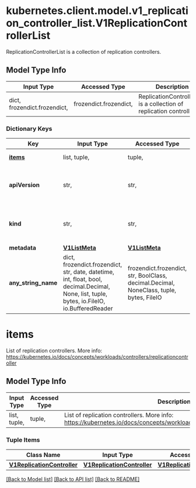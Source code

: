# kubernetes.client.model.v1_replication_controller_list.V1ReplicationControllerList

ReplicationControllerList is a collection of replication controllers.

## Model Type Info
Input Type | Accessed Type | Description | Notes
------------ | ------------- | ------------- | -------------
dict, frozendict.frozendict,  | frozendict.frozendict,  | ReplicationControllerList is a collection of replication controllers. | 

### Dictionary Keys
Key | Input Type | Accessed Type | Description | Notes
------------ | ------------- | ------------- | ------------- | -------------
**[items](#items)** | list, tuple,  | tuple,  | List of replication controllers. More info: https://kubernetes.io/docs/concepts/workloads/controllers/replicationcontroller | 
**apiVersion** | str,  | str,  | APIVersion defines the versioned schema of this representation of an object. Servers should convert recognized schemas to the latest internal value, and may reject unrecognized values. More info: https://git.k8s.io/community/contributors/devel/sig-architecture/api-conventions.md#resources | [optional] 
**kind** | str,  | str,  | Kind is a string value representing the REST resource this object represents. Servers may infer this from the endpoint the kubernetes.client submits requests to. Cannot be updated. In CamelCase. More info: https://git.k8s.io/community/contributors/devel/sig-architecture/api-conventions.md#types-kinds | [optional] 
**metadata** | [**V1ListMeta**](V1ListMeta.md) | [**V1ListMeta**](V1ListMeta.md) |  | [optional] 
**any_string_name** | dict, frozendict.frozendict, str, date, datetime, int, float, bool, decimal.Decimal, None, list, tuple, bytes, io.FileIO, io.BufferedReader | frozendict.frozendict, str, BoolClass, decimal.Decimal, NoneClass, tuple, bytes, FileIO | any string name can be used but the value must be the correct type | [optional]

# items

List of replication controllers. More info: https://kubernetes.io/docs/concepts/workloads/controllers/replicationcontroller

## Model Type Info
Input Type | Accessed Type | Description | Notes
------------ | ------------- | ------------- | -------------
list, tuple,  | tuple,  | List of replication controllers. More info: https://kubernetes.io/docs/concepts/workloads/controllers/replicationcontroller | 

### Tuple Items
Class Name | Input Type | Accessed Type | Description | Notes
------------- | ------------- | ------------- | ------------- | -------------
[**V1ReplicationController**](V1ReplicationController.md) | [**V1ReplicationController**](V1ReplicationController.md) | [**V1ReplicationController**](V1ReplicationController.md) |  | 

[[Back to Model list]](../../README.md#documentation-for-models) [[Back to API list]](../../README.md#documentation-for-api-endpoints) [[Back to README]](../../README.md)

